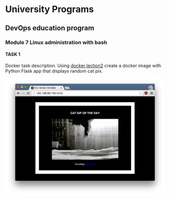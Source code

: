 # University Programs

## DevOps education program
### Module 7 Linux administration with bash 

#### TASK 1
Docker task description. Using [docker lection2](https://github.com/Twicer/DevOps_online_Dnipro_2020Q42021Q1/blob/master/m9/task9.2/Containerization.Docker.Lection%202.pdf) create a docker image with Python Flask app that displays random cat pix. 

![Image](https://github.com/Twicer/DevOps_online_Dnipro_2020Q42021Q1/blob/master/m9/task9.2/catgif.png)

